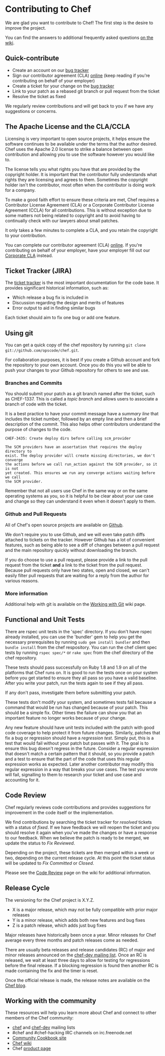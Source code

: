 # Contributing to Chef

We are glad you want to contribute to Chef! The first step is the desire to improve the project.

You can find the answers to additional frequently asked questions [on the wiki](http://wiki.opscode.com/display/chef/How+to+Contribute).

## Quick-contribute

*   Create an account on our [bug tracker](http://tickets.opscode.com)
*   Sign our contributor agreement (CLA) [
online](https://secure.echosign.com/public/hostedForm?formid=PJIF5694K6L)
    (keep reading if you're contributing on behalf of your employer)
* Create a ticket for your change on the [bug tracker](http://tickets.opscode.com)
* Link to your patch as a rebased git branch or pull request from the ticket
* Resolve the ticket as fixed

We regularly review contributions and will get back to you if we have any suggestions or concerns.

## The Apache License and the CLA/CCLA

Licensing is very important to open source projects, it helps ensure the software continues to be available under the terms that the author desired.
Chef uses the Apache 2.0 license to strike a balance between open contribution and allowing you to use the software however you would like to.

The license tells you what rights you have that are provided by the copyright holder. It is important that the contributor fully understands what rights
they are licensing and agrees to them. Sometimes the copyright holder isn't the contributor, most often when the contributor is doing work for a company.

To make a good faith effort to ensure these criteria are met, Chef requires a Contributor License Agreement (CLA) or a Corporate Contributor License
Agreement (CCLA) for all contributions. This is without exception due to some matters not being related to copyright and to avoid having to continually
check with our lawyers about small patches.

It only takes a few minutes to complete a CLA, and you retain the copyright to your contribution.

You can complete our contributor agreement (CLA) [
online](https://secure.echosign.com/public/hostedForm?formid=PJIF5694K6L).  If you're contributing on behalf of your employer, have
your employer fill out our [Corporate CLA](https://secure.echosign.com/public/hostedForm?formid=PIE6C7AX856) instead.

## Ticket Tracker (JIRA)

The [ticket tracker](http://tickets.opscode.com) is the most important documentation for the code base. It provides significant historical information,
such as:

* Which release a bug fix is included in
* Discussion regarding the design and merits of features
* Error output to aid in finding similar bugs

Each ticket should aim to fix one bug or add one feature.

## Using git

You can get a quick copy of the chef repository by running `git clone git://github.com/opscode/chef.git`.

For collaboration purposes, it is best if you create a Github account and fork the repository to your own account.
Once you do this you will be able to push your changes to your Github repository for others to see and use.

### Branches and Commits

You should submit your patch as a git branch named after the ticket, such as CHEF-1337.
This is called a _topic branch_ and allows users to associate a branch of code with the ticket.

It is a best practice to have your commit message have a _summary line_ that includes the ticket number,
followed by an empty line and then a brief description of the commit. This also helps other contributors
understand the purpose of changes to the code.

    CHEF-3435: Create deploy dirs before calling scm_provider

    The SCM providers have an assertation that requires the deploy directory to
    exist. The deploy provider will create missing directories, we don't converge
    the actions before we call run_action against the SCM provider, so it is not
    yet created. This ensures we run any converge actions waiting before we call
    the SCM provider.

Remember that not all users use Chef in the same way or on the same operating systems as you, so it is
helpful to be clear about your use case and change so they can understand it even when it doesn't apply to them.

### Github and Pull Requests

All of Chef's open source projects are available on [Github](http://www.github.com/opscode).

We don't require you to use Github, and we will even take patch diffs attached to tickets on the tracker.
However Github has a lot of convenient features, such as being able to see a diff of changes between a
pull request and the main repository quickly without downloading the branch.

If you do choose to use a pull request, please provide a link to the pull request from the ticket __and__
a link to the ticket from the pull request. Because pull requests only have two states, open and closed,
we can't easily filter pull requests that are waiting for a reply from the author for various reasons.

### More information

Additional help with git is available on the [Working with Git](http://wiki.opscode.com/display/chef/Working+with+Git) wiki page.

## Functional and Unit Tests

There are rspec unit tests in the 'spec' directory. If you don't have rspec already installed, you can use the 'bundler'
gem to help you get the necessary prerequisites by running `sudo gem install bundler` and then `bundle install` from
the chef respository. You can run the chef client spec tests by running `rspec spec/*` or `rake spec` from the chef
directory of the chef repository.

These tests should pass successfully on Ruby 1.8 and 1.9 on all of the platforms that Chef runs on. It is good to run the tests
once on your system before you get started to ensure they all pass so you have a valid baseline. After you write your patch,
run the tests again to see if they all pass.

If any don't pass, investigate them before submitting your patch.

These tests don't modify your system, and sometimes tests fail because a command that would be run has changed because of your
patch. This should be a simple fix. Other times the failure can show you that an important feature no longer works because of
your change.

Any new feature should have unit tests included with the patch with good code coverage to help protect it from future changes.
Similarly, patches that fix a bug or regression should have a _regression test_. Simply put, this is a test that would fail
without your patch but passes with it. The goal is to ensure this bug doesn't regress in the future. Consider a regular
expression that doesn't match a certain pattern that it should, so you provide a patch and a test to ensure that the part
of the code that uses this regular expression works as expected. Later another contributor may modify this regular expression
in a way that breaks your use cases. The test you wrote will fail, signalling to them to research your ticket and use case
and accounting for it.

## Code Review

Chef regularly reviews code contributions and provides suggestions for improvement in the code itself or the implementation.

We find contributions by searching the ticket tracker for _resolved_ tickets with a status of _fixed_. If we have feedback we will
reopen the ticket and you should resolve it again when you've made the changes or have a response to our feedback. When we believe
the patch is ready to be merged, we update the status to _Fix Reviewed_.

Depending on the project, these tickets are then merged within a week or two, depending on the current release cycle. At this
point the ticket status will be updated to _Fix Committed_ or _Closed_.

Please see the [Code Review](http://wiki.opscode.com/display/chef/Code+Review) page on the wiki for additional information.

## Release Cycle

The versioning for the Chef project is X.Y.Z.

* X is a major release, which may not be fully compatible with prior major releases
* Y is a minor release, which adds both new features and bug fixes
* Z is a patch release, which adds just bug fixes

Major releases have historically been once a year. Minor releases for Chef average every three months and patch releases come as needed.

There are usually beta releases and release candidates (RC) of major and minor releases announced on
the [chef-dev mailing list](http://lists.opscode.com/sympa/info/chef-dev). Once an RC is released, we wait at least three
days to allow for testing for regressions before the final release. If a blocking regression is found then another RC is made containing
the fix and the timer is reset.

Once the official release is made, the release notes are available on the [Chef blog](http://www.getchef.com/blog).

## Working with the community

These resources will help you learn more about Chef and connect to other members of the Chef community:

* [chef](http://lists.opscode.com/sympa/info/chef) and [chef-dev](http://lists.opscode.com/sympa/info/chef-dev) mailing lists
* #chef and #chef-hacking IRC channels on irc.freenode.net
* [Community Cookbook site](http://community.opscode.com)
* [Chef wiki](http://wiki.opscode.com/display/chef)
* Chef [product page](http://www.getchef.com/chef)

